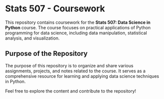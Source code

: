 # Stats 507 - Coursework

This repository contains coursework for the **Stats 507: Data Science in Python** course. The course focuses on practical applications of Python programming for data science, including data manipulation, statistical analysis, and visualization. 

## Purpose of the Repository

The purpose of this repository is to organize and share various assignments, projects, and notes related to the course. It serves as a comprehensive resource for learning and applying data science techniques in Python.

Feel free to explore the content and contribute to the repository!

